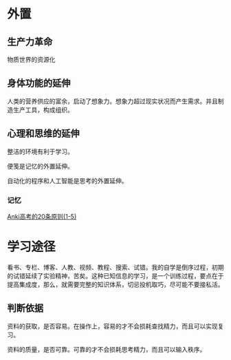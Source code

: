 # 外置

## 生产力革命

物质世界的资源化

## 身体功能的延伸

人类的营养供应的富余，启动了想象力。想象力超过现实状况而产生需求。并且制造生产工具，构成组织。

## 心理和思维的延伸

整洁的环境有利于学习。

便笺是记忆的外置延伸。

自动化的程序和人工智能是思考的外置延伸。

### 记忆

[Anki高考的20条原则(1-5)](https://zhuanlan.zhihu.com/p/52369009)



# 学习途径

看书、专栏、博客、人教、视频、教程、搜索、试错。我的自学是倒序过程，初期的试错延续了实验精神，苦矣。这种已知信息的学习，是一个训练过程，要点在于提高集成度，那么，就需要完整的知识体系，切忌投机取巧，尽可能不要接私活。

## 判断依据

资料的获取，是否容易。在操作上，容易的才不会损耗查找精力，而且可以实现复习。

资料的质量，是否可靠。可靠的才不会损耗思考精力，而且可以输入秩序。

